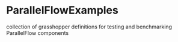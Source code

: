 # ParallelFlowExamples
collection of grasshopper definitions for testing and benchmarking ParallelFlow components 
